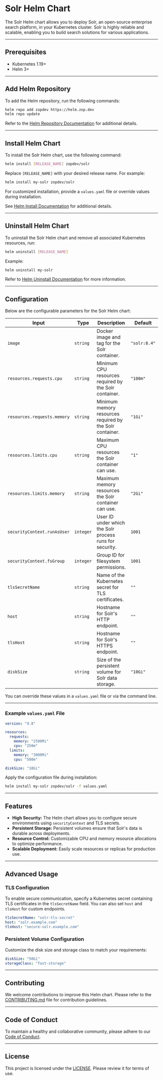 # Solr Helm Chart

The Solr Helm chart allows you to deploy Solr, an open-source enterprise search platform, in your Kubernetes cluster. Solr is highly reliable and scalable, enabling you to build search solutions for various applications.

---

## Prerequisites

- Kubernetes 1.19+  
- Helm 3+  

---

## Add Helm Repository

To add the Helm repository, run the following commands:

```bash
helm repo add zopdev https://helm.zop.dev
helm repo update
```

Refer to the [Helm Repository Documentation](https://helm.sh/docs/helm/helm_repo/) for additional details.

---

## Install Helm Chart

To install the Solr Helm chart, use the following command:

```bash
helm install [RELEASE_NAME] zopdev/solr
```

Replace `[RELEASE_NAME]` with your desired release name. For example:

```bash
helm install my-solr zopdev/solr
```

For customized installation, provide a `values.yaml` file or override values during installation.

See [Helm Install Documentation](https://helm.sh/docs/helm/helm_install/) for additional details.

---

## Uninstall Helm Chart

To uninstall the Solr Helm chart and remove all associated Kubernetes resources, run:

```bash
helm uninstall [RELEASE_NAME]
```

Example:

```bash
helm uninstall my-solr
```

Refer to [Helm Uninstall Documentation](https://helm.sh/docs/helm/helm_uninstall/) for more information.

---

## Configuration

Below are the configurable parameters for the Solr Helm chart:

| **Input**                 | **Type**  | **Description**                                                        | **Default**      |
|----------------------------|-----------|------------------------------------------------------------------------|------------------|
| `image`                   | `string`  | Docker image and tag for the Solr container.                           | `"solr:8.4"`     |
| `resources.requests.cpu`   | `string`  | Minimum CPU resources required by the Solr container.                  | `"100m"`         |
| `resources.requests.memory`| `string`  | Minimum memory resources required by the Solr container.               | `"1Gi"`          |
| `resources.limits.cpu`     | `string`  | Maximum CPU resources the Solr container can use.                      | `"1"`            |
| `resources.limits.memory`  | `string`  | Maximum memory resources the Solr container can use.                   | `"2Gi"`          |
| `securityContext.runAsUser`| `integer` | User ID under which the Solr process runs for security.                | `1001`           |
| `securityContext.fsGroup`  | `integer` | Group ID for filesystem permissions.                                   | `1001`           |
| `tlsSecretName`            | `string`  | Name of the Kubernetes secret for TLS certificates.                    | `""`             |
| `host`                     | `string`  | Hostname for Solr's HTTP endpoint.                                      | `""`             |
| `tlsHost`                  | `string`  | Hostname for Solr's HTTPS endpoint.                                     | `""`             |
| `diskSize`                 | `string`  | Size of the persistent volume for Solr data storage.                   | `"10Gi"`         |

You can override these values in a `values.yaml` file or via the command line.

---

### Example `values.yaml` File

```yaml
version: "9.8"

resources:
  requests:
    memory: "2500Mi"
    cpu: "250m"
  limits:
    memory: "3000Mi"
    cpu: "500m"

diskSize: "10Gi"
```

Apply the configuration file during installation:

```bash
helm install my-solr zopdev/solr -f values.yaml
```

---

## Features

- **High Security:** The Helm chart allows you to configure secure environments using `securityContext` and TLS secrets.
- **Persistent Storage:** Persistent volumes ensure that Solr's data is durable across deployments.
- **Resource Control:** Customizable CPU and memory resource allocations to optimize performance.
- **Scalable Deployment:** Easily scale resources or replicas for production use.

---

## Advanced Usage

### TLS Configuration

To enable secure communication, specify a Kubernetes secret containing TLS certificates in the `tlsSecretName` field. You can also set `host` and `tlsHost` for custom endpoints.

```yaml
tlsSecretName: "solr-tls-secret"
host: "solr.example.com"
tlsHost: "secure-solr.example.com"
```

### Persistent Volume Configuration

Customize the disk size and storage class to match your requirements:

```yaml
diskSize: "50Gi"
storageClass: "fast-storage"
```

---

## Contributing

We welcome contributions to improve this Helm chart. Please refer to the [CONTRIBUTING.md](../../CONTRIBUTING.md) file for contribution guidelines.

---

## Code of Conduct

To maintain a healthy and collaborative community, please adhere to our [Code of Conduct](../../CODE_OF_CONDUCT.md).

---

## License

This project is licensed under the [LICENSE](../../LICENSE). Please review it for terms of use.
